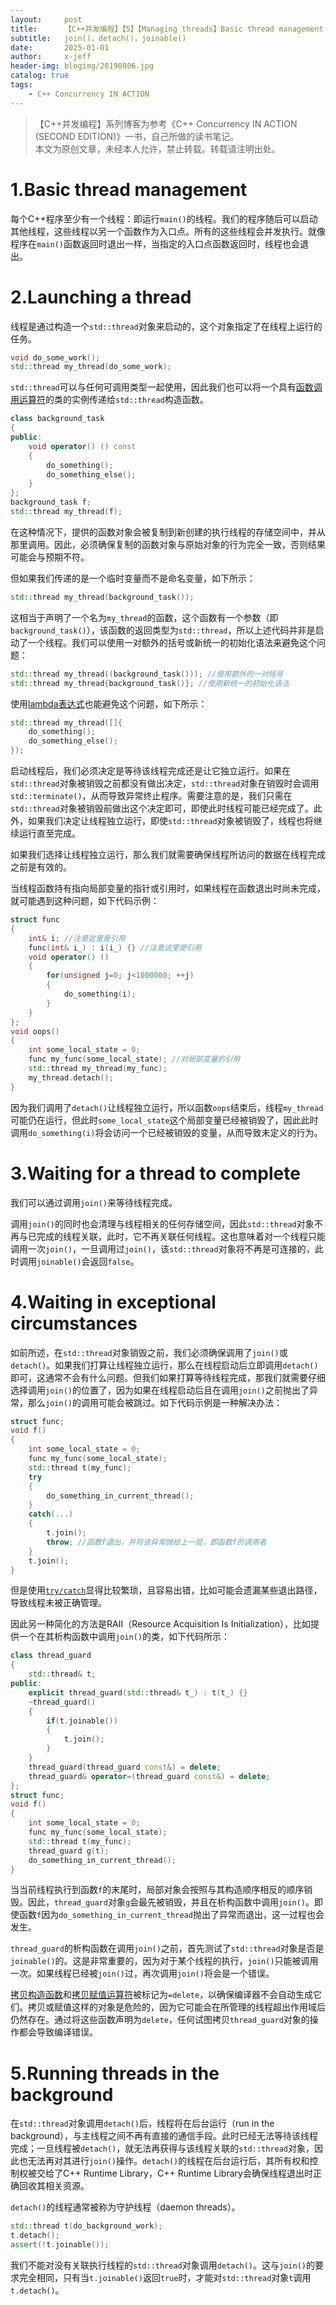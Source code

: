 ```yaml
---
layout:     post
title:      【C++并发编程】【5】【Managing threads】Basic thread management
subtitle:   join()，detach()，joinable()
date:       2025-01-01
author:     x-jeff
header-img: blogimg/20190806.jpg
catalog: true
tags:
    - C++ Concurrency IN ACTION
---
```

>【C++并发编程】系列博客为参考《C++ Concurrency IN ACTION (SECOND EDITION)》一书，自己所做的读书笔记。  
>本文为原创文章，未经本人允许，禁止转载。转载请注明出处。

# 1.Basic thread management

每个C++程序至少有一个线程：即运行`main()`的线程。我们的程序随后可以启动其他线程，这些线程以另一个函数作为入口点。所有的这些线程会并发执行。就像程序在`main()`函数返回时退出一样，当指定的入口点函数返回时，线程也会退出。

# 2.Launching a thread

线程是通过构造一个`std::thread`对象来启动的，这个对象指定了在线程上运行的任务。

```c++
void do_some_work();
std::thread my_thread(do_some_work);
```

`std::thread`可以与任何可调用类型一起使用，因此我们也可以将一个具有[函数调用运算符](http://shichaoxin.com/2023/08/22/C++基础-第八十二课-重载运算与类型转换-函数调用运算符/#1函数调用运算符)的类的实例传递给`std::thread`构造函数。

```c++
class background_task
{
public:
    void operator() () const
    {
        do_something();
        do_something_else();
    }
};
background_task f;
std::thread my_thread(f);
```

在这种情况下，提供的函数对象会被复制到新创建的执行线程的存储空间中，并从那里调用。因此，必须确保复制的函数对象与原始对象的行为完全一致，否则结果可能会与预期不符。

但如果我们传递的是一个临时变量而不是命名变量，如下所示：

```c++
std::thread my_thread(background_task());
```

这相当于声明了一个名为`my_thread`的函数，这个函数有一个参数（即`background_task()`），该函数的返回类型为`std::thread`，所以上述代码并非是启动了一个线程。我们可以使用一对额外的括号或新统一的初始化语法来避免这个问题：

```c++
std::thread my_thread((background_task())); //使用额外的一对括号
std::thread my_thread{background_task()}; //使用新统一的初始化语法
```

使用[lambda表达式](http://shichaoxin.com/2022/12/13/C++基础-第五十八课-泛型算法-定制操作/#3lambda表达式)也能避免这个问题，如下所示：

```c++
std::thread my_thread([]{
    do_something();
    do_something_else();
});
```

启动线程后，我们必须决定是等待该线程完成还是让它独立运行。如果在`std::thread`对象被销毁之前都没有做出决定，`std::thread`对象在销毁时会调用`std::terminate()`，从而导致异常终止程序。需要注意的是，我们只需在`std::thread`对象被销毁前做出这个决定即可，即使此时线程可能已经完成了。此外，如果我们决定让线程独立运行，即使`std::thread`对象被销毁了，线程也将继续运行直至完成。

如果我们选择让线程独立运行，那么我们就需要确保线程所访问的数据在线程完成之前是有效的。

当线程函数持有指向局部变量的指针或引用时，如果线程在函数退出时尚未完成，就可能遇到这种问题，如下代码示例：

```c++
struct func
{
    int& i; //注意这里是引用
    func(int& i_) : i(i_) {} //注意这里是引用
    void operator() ()
    {
        for(unsigned j=0; j<1000000; ++j)
        {
            do_something(i);
        }
    }
};
void oops()
{
    int some_local_state = 0;
    func my_func(some_local_state); //对局部变量的引用
    std::thread my_thread(my_func);
    my_thread.detach();
}
```

因为我们调用了`detach()`让线程独立运行，所以函数`oops`结束后，线程`my_thread`可能仍在运行，但此时`some_local_state`这个局部变量已经被销毁了，因此此时调用`do_something(i)`将会访问一个已经被销毁的变量，从而导致未定义的行为。

# 3.Waiting for a thread to complete

我们可以通过调用`join()`来等待线程完成。

调用`join()`的同时也会清理与线程相关的任何存储空间，因此`std::thread`对象不再与已完成的线程关联，此时，它不再关联任何线程。这也意味着对一个线程只能调用一次`join()`，一旦调用过`join()`，该`std::thread`对象将不再是可连接的，此时调用`joinable()`会返回`false`。

# 4.Waiting in exceptional circumstances

如前所述，在`std::thread`对象销毁之前，我们必须确保调用了`join()`或`detach()`。如果我们打算让线程独立运行，那么在线程启动后立即调用`detach()`即可，这通常不会有什么问题。但我们如果打算等待线程完成，那我们就需要仔细选择调用`join()`的位置了，因为如果在线程启动后且在调用`join()`之前抛出了异常，那么`join()`的调用可能会被跳过。如下代码示例是一种解决办法：

```c++
struct func;
void f()
{
    int some_local_state = 0;
    func my_func(some_local_state);
    std::thread t(my_func);
    try 
    {
        do_something_in_current_thread();
    }
    catch(...)
    {
        t.join();
        throw; //函数f退出，并将该异常抛给上一层，即函数f的调用者
    }
    t.join();
}
```

但是使用[`try/catch`](http://shichaoxin.com/2021/11/19/C++基础-第三十三课-try语句块和异常处理/)显得比较繁琐，且容易出错，比如可能会遗漏某些退出路径，导致线程未被正确管理。

因此另一种简化的方法是RAII（Resource Acquisition Is Initialization），比如提供一个在其析构函数中调用`join()`的类，如下代码所示：

```c++
class thread_guard
{
    std::thread& t;
public:
    explicit thread_guard(std::thread& t_) : t(t_) {}
    ~thread_guard()
    {
        if(t.joinable())
        {
            t.join();
        }
    }
    thread_guard(thread_guard const&) = delete;
    thread_guard& operator=(thread_guard const&) = delete;
};
struct func;
void f()
{
    int some_local_state = 0;
    func my_func(some_local_state);
    std::thread t(my_func);
    thread_guard g(t);
    do_something_in_current_thread();
}
```

当当前线程执行到函数`f`的末尾时，局部对象会按照与其构造顺序相反的顺序销毁。因此，`thread_guard`对象`g`会最先被销毁，并且在析构函数中调用`join()`。即使函数`f`因为`do_something_in_current_thread`抛出了异常而退出，这一过程也会发生。

`thread_guard`的析构函数在调用`join()`之前，首先测试了`std::thread`对象是否是`joinable()`的。这是非常重要的，因为对于某个线程的执行，`join()`只能被调用一次。如果线程已经被`join()`过，再次调用`join()`将会是一个错误。

[拷贝构造函数](http://shichaoxin.com/2023/04/24/C++基础-第六十九课-拷贝控制-拷贝-赋值与销毁/#2拷贝构造函数)和[拷贝赋值运算符](http://shichaoxin.com/2023/04/24/C++基础-第六十九课-拷贝控制-拷贝-赋值与销毁/#3拷贝赋值运算符)被标记为`=delete`，以确保编译器不会自动生成它们。拷贝或赋值这样的对象是危险的，因为它可能会在所管理的线程超出作用域后仍然存在。通过将这些函数声明为`delete`，任何试图拷贝`thread_guard`对象的操作都会导致编译错误。

# 5.Running threads in the background

在`std::thread`对象调用`detach()`后，线程将在后台运行（run in the background），与主线程之间不再有直接的通信手段。此时已经无法等待该线程完成；一旦线程被`detach()`，就无法再获得与该线程关联的`std::thread`对象，因此也无法再对其进行`join()`操作。`detach()`的线程在后台运行后，其所有权和控制权被交给了C++ Runtime Library，C++ Runtime Library会确保线程退出时正确回收其相关资源。

`detach()`的线程通常被称为守护线程（daemon threads）。

```c++
std::thread t(do_background_work);
t.detach();
assert(!t.joinable());
```

我们不能对没有关联执行线程的`std::thread`对象调用`detach()`。这与`join()`的要求完全相同，只有当`t.joinable()`返回`true`时，才能对`std::thread`对象`t`调用`t.detach()`。
